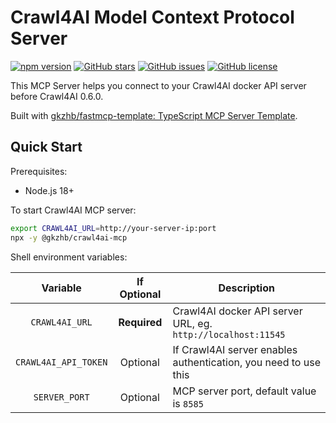 # Crawl4AI Model Context Protocol Server

[![npm version](https://img.shields.io/npm/v/@gkzhb/crawl4ai-mcp)](https://www.npmjs.com/package/@gkzhb/crawl4ai-mcp)
[![GitHub stars](https://img.shields.io/github/stars/gkzhb/crawl4ai-mcp)](https://github.com/gkzhb/crawl4ai-mcp/stargazers)
[![GitHub issues](https://img.shields.io/github/issues/gkzhb/crawl4ai-mcp)](https://github.com/gkzhb/crawl4ai-mcp/issues)
[![GitHub license](https://img.shields.io/github/license/gkzhb/crawl4ai-mcp)](https://github.com/gkzhb/crawl4ai-mcp/blob/main/LICENSE)

This MCP Server helps you connect to your Crawl4AI docker API server before Crawl4AI 0.6.0.

Built with [gkzhb/fastmcp-template: TypeScript MCP Server Template](https://github.com/gkzhb/fastmcp-template).

## Quick Start

Prerequisites:
- Node.js 18+

To start Crawl4AI MCP server:

```bash
export CRAWL4AI_URL=http://your-server-ip:port
npx -y @gkzhb/crawl4ai-mcp
```

Shell environment variables:

| Variable | If Optional | Description |
|:-:|:-:|---|
| `CRAWL4AI_URL` | **Required** | Crawl4AI docker API server URL, eg. `http://localhost:11545` |
| `CRAWL4AI_API_TOKEN` | Optional | If Crawl4AI server enables authentication, you need to use this |
| `SERVER_PORT` | Optional | MCP server port, default value is `8585` |
